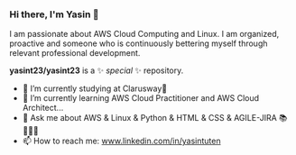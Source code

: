 ### Hi there, I'm Yasin 👋

I am passionate about AWS Cloud Computing and Linux.
I am organized, proactive and someone who is continuously bettering myself through relevant professional development.

**yasint23/yasint23** is a ✨ _special_ ✨ repository. 
- 🔭 I’m currently studying at Clarusway👑 
- 🌱 I’m currently learning AWS Cloud Practitioner and AWS Cloud Architect...
- 💬 Ask me about AWS & Linux & Python & HTML & CSS & AGILE-JIRA 📚 👨🏻‍🏫
- 📫 How to reach me: www.linkedin.com/in/yasintuten




